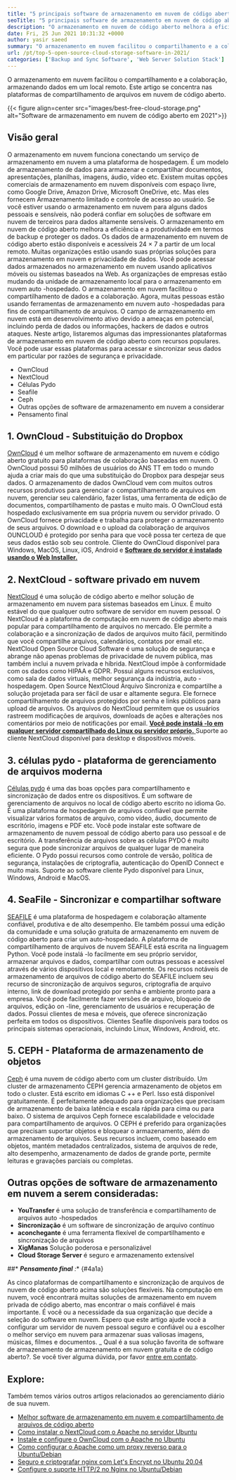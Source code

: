 ```yaml
---
title: "5 principais software de armazenamento em nuvem de código aberto em 2021" 
seoTitle: "5 principais software de armazenamento em nuvem de código aberto em 2021" 
description: "O armazenamento em nuvem de código aberto melhora a eficiência e a produtividade em termos de backup e proteger os dados. Este artigo se concentra nos melhores aplicativos de armazenamento em nuvem" 
date: Fri, 25 Jun 2021 10:31:32 +0000
author: yasir saeed
summary: "O armazenamento em nuvem facilitou o compartilhamento e a colaboração armazenando dados em um local remoto. Este artigo se concentra nas plataformas de compartilhamento de arquivos em nuvem de código aberto." 
url: /pt/top-5-open-source-cloud-storage-software-in-2021/
categories: ['Backup and Sync Software', 'Web Server Solution Stack']
---
```


O armazenamento em nuvem facilitou o compartilhamento e a colaboração, armazenando dados em um local remoto. Este artigo se concentra nas plataformas de compartilhamento de arquivos em nuvem de código aberto.

{{< figure align=center src="images/best-free-cloud-storage.png" alt="Software de armazenamento em nuvem de código aberto em 2021">}}


## **Visão geral** 
O armazenamento em nuvem funciona conectando um serviço de armazenamento em nuvem a uma plataforma de hospedagem. É um modelo de armazenamento de dados para armazenar e compartilhar documentos, apresentações, planilhas, imagens, áudio, vídeo etc. Existem muitas opções comerciais de armazenamento em nuvem disponíveis com espaço livre, como Google Drive, Amazon Drive, Microsoft OneDrive, etc. Mas eles fornecem Armazenamento limitado e controle de acesso ao usuário. Se você estiver usando o armazenamento em nuvem para alguns dados pessoais e sensíveis, não poderá confiar em soluções de software em nuvem de terceiros para dados altamente sensíveis. O armazenamento em nuvem de código aberto melhora a eficiência e a produtividade em termos de backup e proteger os dados.
Os dados de armazenamento em nuvem de código aberto estão disponíveis e acessíveis 24 × 7 a partir de um local remoto. Muitas organizações estão usando suas próprias soluções para armazenamento em nuvem e privacidade de dados. Você pode acessar dados armazenados no armazenamento em nuvem usando aplicativos móveis ou sistemas baseados na Web. As organizações de empresas estão mudando da unidade de armazenamento local para o armazenamento em nuvem auto -hospedado. O armazenamento em nuvem facilitou o compartilhamento de dados e a colaboração. Agora, muitas pessoas estão usando ferramentas de armazenamento em nuvem auto -hospedadas para fins de compartilhamento de arquivos. O campo de armazenamento em nuvem está em desenvolvimento ativo devido a ameaças em potencial, incluindo perda de dados ou informações, hackers de dados e outros ataques.
Neste artigo, listaremos algumas das impressionantes plataformas de armazenamento em nuvem de código aberto com recursos populares. Você pode usar essas plataformas para acessar e sincronizar seus dados em particular por razões de segurança e privacidade.
  * OwnCloud
  * NextCloud
  * Células Pydo
  * Seafile
  * Ceph
  * Outras opções de software de armazenamento em nuvem a considerar
  * Pensamento final

## 1. OwnCloud - Substituição do Dropbox
[OwnCloud][1] é um melhor software de armazenamento em nuvem e código aberto gratuito para plataformas de colaboração baseadas em nuvem. O OwnCloud possui 50 milhões de usuários do ANS TT em todo o mundo ajuda a criar mais do que uma substituição do Dropbox para despejar seus dados. O armazenamento de dados OwnCloud vem com muitos outros recursos produtivos para gerenciar o compartilhamento de arquivos em nuvem, gerenciar seu calendário, fazer listas, uma ferramenta de edição de documentos, compartilhamento de pastas e muito mais. O OwnCloud está hospedado exclusivamente em sua própria nuvem ou servidor privado. O OwnCloud fornece privacidade e trabalha para proteger o armazenamento de seus arquivos. O download e o upload da colaboração de arquivos OUNCLOUD é protegido por senha para que você possa ter certeza de que seus dados estão sob seu controle.
Cliente do OwnCloud disponível para Windows, MacOS, Linux, iOS, Android e [ **Software do servidor é instalado usando o Web Installer.** ][2]

## 2. NextCloud - software privado em nuvem
[NextCloud][3] é uma solução de código aberto e melhor solução de armazenamento em nuvem para sistemas baseados em Linux. É muito estável do que qualquer outro software de servidor em nuvem pessoal. O NextCloud é a plataforma de computação em nuvem de código aberto mais popular para compartilhamento de arquivos no mercado. Ele permite a colaboração e a sincronização de dados de arquivos muito fácil, permitindo que você compartilhe arquivos, calendários, contatos por email etc. NextCloud Open Source Cloud Software é uma solução de segurança e abrange não apenas problemas de privacidade de nuvem pública, mas também inclui a nuvem privada e híbrida. NextCloud impõe à conformidade com os dados como HIPAA e GDPR.
Possui alguns recursos exclusivos, como sala de dados virtuais, melhor segurança da indústria, auto -hospedagem. Open Source NextCloud Arquivo Sincroniza e compartilhe a solução projetada para ser fácil de usar e altamente segura. Ele fornece compartilhamento de arquivos protegidos por senha e links públicos para upload de arquivos. Os arquivos do NextCloud permitem que os usuários rastreem modificações de arquivos, downloads de ações e alterações nos comentários por meio de notificações por email. [ **Você pode instalá -lo em qualquer servidor compartilhado do Linux ou servidor próprio.** ][4]
Suporte ao cliente NextCloud disponível para desktop e dispositivos móveis.

## 3. células pydo - plataforma de gerenciamento de arquivos moderna
[Células pydo][5] é uma das boas opções para compartilhamento e sincronização de dados entre os dispositivos. É um software de gerenciamento de arquivos no local de código aberto escrito no idioma Go. É uma plataforma de hospedagem de arquivos confiável que permite visualizar vários formatos de arquivo, como vídeo, áudio, documento de escritório, imagens e PDF etc. Você pode instalar este software de armazenamento de nuvem pessoal de código aberto para uso pessoal e de escritório. A transferência de arquivos sobre as células PYDO é muito segura que pode sincronizar arquivos de qualquer lugar de maneira eficiente. O Pydo possui recursos como controle de versão, política de segurança, instalações de criptografia, autenticação do OpenID Connect e muito mais.
Suporte ao software cliente Pydo disponível para Linux, Windows, Android e MacOS.

## 4. SeaFile - Sincronizar e compartilhar software
[SEAFILE][6] é uma plataforma de hospedagem e colaboração altamente confiável, produtiva e de alto desempenho. Ele também possui uma edição da comunidade e uma solução gratuita de armazenamento em nuvem de código aberto para criar um auto-hospedado. A plataforma de compartilhamento de arquivos de nuvem SEAFILE está escrita na linguagem Python.
Você pode instalá -lo facilmente em seu próprio servidor, armazenar arquivos e dados, compartilhar com outras pessoas e acessível através de vários dispositivos local e remotamente. Os recursos notáveis ​​de armazenamento de arquivos de código aberto do SEAFILE incluem seu recurso de sincronização de arquivos seguros, criptografia de arquivo interno, link de download protegido por senha e ambiente pronto para a empresa. Você pode facilmente fazer versões de arquivo, bloqueio de arquivos, edição on -line, gerenciamento de usuários e recuperação de dados. Possui clientes de mesa e móveis, que oferece sincronização perfeita em todos os dispositivos.
Clientes Seafile disponíveis para todos os principais sistemas operacionais, incluindo Linux, Windows, Android, etc.

## 5. CEPH - Plataforma de armazenamento de objetos
[Ceph][7] é uma nuvem de código aberto com um cluster distribuído. Um cluster de armazenamento CEPH gerencia armazenamento de objetos em todo o cluster. Está escrito em idiomas C ++ e Perl. Isso está disponível gratuitamente. É perfeitamente adequado para organizações que precisam de armazenamento de baixa latência e escala rápida para cima ou para baixo. O sistema de arquivos Ceph fornece escalabilidade e velocidade para compartilhamento de arquivos. O CEPH é preferido para organizações que precisam suportar objetos e bloquear o armazenamento, além do armazenamento de arquivos.
Seus recursos incluem, como baseado em objetos, mantém metadados centralizados, sistema de arquivos de rede, alto desempenho, armazenamento de dados de grande porte, permite leituras e gravações parciais ou completas.

## Outras opções de software de armazenamento em nuvem a serem consideradas:
* **YouTransfer** é uma solução de transferência e compartilhamento de arquivos auto -hospedados
* **Sincronização** é um software de sincronização de arquivo contínuo
* **aconchegante** é uma ferramenta flexível de compartilhamento e sincronização de arquivos
* **XigManas** Solução poderosa e personalizável
* **Cloud Storage Server** é seguro e armazenamento extensível

##* ***Pensamento final** :** {#4a1a}

As cinco plataformas de compartilhamento e sincronização de arquivos de nuvem de código aberto acima são soluções flexíveis. Na computação em nuvem, você encontrará muitas soluções de armazenamento em nuvem privada de código aberto, mas encontrar o mais confiável é mais importante. É você ou a necessidade da sua organização que decide a seleção do software em nuvem. Espero que este artigo ajude você a configurar um servidor de nuvem pessoal seguro e confiável ou a escolher o melhor serviço em nuvem para armazenar suas valiosas imagens, músicas, filmes e documentos.
_ Qual é a sua solução favorita de software de armazenamento de armazenamento em nuvem gratuita e de código aberto?. Se você tiver alguma dúvida, por favor [entre em contato][8].

## Explore:
Também temos vários outros artigos relacionados ao gerenciamento diário de sua nuvem.
  * [Melhor software de armazenamento em nuvem e compartilhamento de arquivos de código aberto][9]
  * [Como instalar o NextCloud com o Apache no servidor Ubuntu][4]
  * [Instale e configure o OwnCloud com o Apache no Ubuntu][2]
  * [Como configurar o Apache como um proxy reverso para o Ubuntu/Debian][10]
  * [Seguro e criptografar nginx com Let's Encrypt no Ubuntu 20.04][11]
  * [Configure o suporte HTTP/2 no Nginx no Ubuntu/Debian][12]



[1]: https://owncloud.com/
[2]: https://blog.containerize.com/backup-and-sync-software/how-to-install-and-configure-owncloud-with-apache-on-ubuntu/
[3]: https://nextcloud.com/
[4]: https://blog.containerize.com/backup-and-sync-software/how-to-install-nextcloud-with-apache-on-ubuntu-server/
[5]: https://pydio.com/
[6]: https://www.seafile.com/
[7]: https://ceph.io/en/
[8]: mailto:yasir.saeed@aspose.com
[9]: https://products.containerize.com/backup-and-sync/
[10]: https://blog.containerize.com/web-server-solution-stack/how-to-configure-apache-as-a-reverse-proxy-for-ubuntudebian/
[11]: https://blog.containerize.com/web-server-solution-stack/how-to-secure-nginx-with-letsencrypt-on-ubuntu-20-04/
[12]: https://blog.containerize.com/web-server-solution-stack/how-to-configure-http2-support-in-nginx-on-ubuntudebian/
